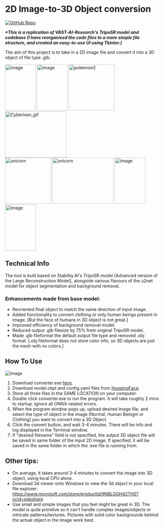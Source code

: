 # 2D Image-to-3D Object conversion

[![GitHub Repo](https://img.shields.io/badge/GitHub-TripoSR-<black>?style=flat-square&logo=github)](https://github.com/VAST-AI-Research/TripoSR)

**_*This is a replication of VAST-AI-Research's TripoSR model and codebase (I have reorganised the code files to a more simple file structure, and created an easy-to-use UI using Tkinter.)_**

The aim of this project is to take in a 2D image file and convert it into a 3D object of file type .glb.

<img src="https://github.com/KVignesh122/image-to-3D/assets/55841532/82611cd0-450b-4b19-8858-37dde6822c6b" width="100" height="150" alt="image" />
<img src="https://github.com/KVignesh122/image-to-3D/assets/55841532/c0b3658a-5adf-4bd2-bfc3-6ea037f6f4e1" width="100" height="150" alt="image" />
<img src="https://github.com/KVignesh122/image-to-3D/assets/55841532/8fed4272-968e-4921-8a81-3ea02babf183" width="150" height="150" alt="pokemon2" />
<img src="https://github.com/KVignesh122/image-to-3D/assets/55841532/622b4960-518f-442e-92be-30abdc91f2e6" width="200" height="150" alt="Cyberixen_gif" />
<br>
<img src="https://github.com/KVignesh122/image-to-3D/assets/55841532/d4c12913-96bc-4a0b-a173-e8bb7323039b" width="150" height="150" alt="unicorn" />
<img src="https://github.com/KVignesh122/image-to-3D/assets/55841532/2dee2cbf-c027-4f90-b101-5c05c381d93c" width="200" height="150" alt="unicorn" />
<img src="https://github.com/KVignesh122/image-to-3D/assets/55841532/ac608c96-bc0b-4d49-a0de-5a8327aa9edc" width="100" height="150" alt="image" />
<img src="https://github.com/KVignesh122/image-to-3D/assets/55841532/ebc77ed4-16e8-44cb-9afb-c00fab7f757a" width="100" height="150" alt="image" />

## Technical Info
 
The tool is built based on Stability.AI's TripoSR model [Advanced version of the Large Reconstruction Model], alongside various flavours of the u2net model for object segmentation and background removal.
 
### Enhancements made from base model:
* Reoriented final object to match the same direction of input image.
* Added functionality to convert clothing or only human beings present in image. [But the face of humans in 3D object is not great.]
* Improved efficiency of background removal model.
* Reduced output .glb filesize by 75% from original TripoSR model.
* Made .glb fileformat the default output file type and removed .obj format. [.obj fileformat does not store color info, so 3D objects are just the mesh with no colors.]

## How To Use
![image](https://github.com/KVignesh122/image-to-3D/assets/55841532/ee12db5f-2868-42fd-a9a5-0665afca2b31)

1. Download converter.exe [here](https://drive.google.com/file/d/1HR85CjbC0nALfKz_PJTATxW7CmjNezXP/view?usp=sharing).
2. Download model.ckpt and config.yaml files from [HuggingFace](https://huggingface.co/stabilityai/TripoSR/tree/main).
3. Store all three files in the SAME LOCATION on your computer.
4. Double click converter.exe to run the program. It will take roughly 2 mins to startup. Ignore all ONNX-related errors.
5. When the program window pops up, upload desired image file, and select the type of object in the image [Normal, Human Beingm or Clothing] you want to convert into a 3D Object.
6. Click the convert button, and wait 3-4 minutes. There will be info and log displayed in the Terminal window.
7. If "desired filename" field is not specified, the output 3D object file will be saved in same folder of the input 2D image. If specified, it will be saved in the same folder in which the .exe file is running from.
 
## Other tips:
- On average, it takes around 3-4 minutes to convert the image into 3D object, using local CPU alone.
- Download 3d viewer onto Windows to view the 3d object in your local file explorer: https://www.microsoft.com/store/productId/9NBLGGH42THS?ocid=pdpshare
- Use small and simple images that you feel might be great in 3D. The model is quite primitive so it can't handle complex images/objects or intricate patterns/textures. Pictures with solid color backgrounds behind the actual object in the image work best.
